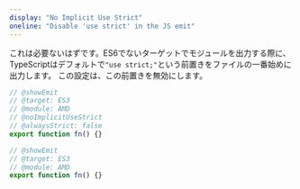 ```yaml
---
display: "No Implicit Use Strict"
oneline: "Disable 'use strict' in the JS emit"
---
```


これは必要ないはずです。ES6でないターゲットでモジュールを出力する際に、TypeScriptはデフォルトで`"use strict;"`という前置きをファイルの一番始めに出力します。
この設定は、この前置きを無効にします。

```ts twoslash
// @showEmit
// @target: ES3
// @module: AMD
// @noImplicitUseStrict
// @alwaysStrict: false
export function fn() {}
```

```ts twoslash
// @showEmit
// @target: ES3
// @module: AMD
export function fn() {}
```
